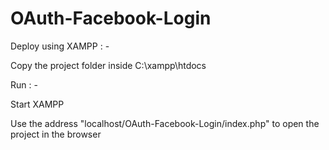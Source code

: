 # OAuth-Facebook-Login

Deploy using XAMPP : -

Copy the project folder inside C:\xampp\htdocs

Run : -

Start XAMPP

Use the address "localhost/OAuth-Facebook-Login/index.php" to open the project in the browser
